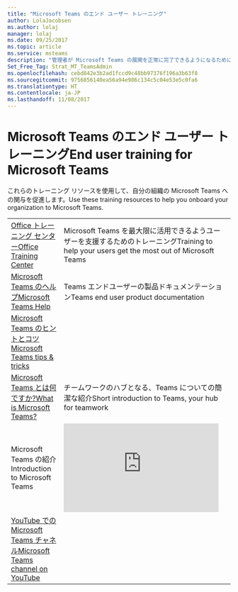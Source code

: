 ```yaml
---
title: "Microsoft Teams のエンド ユーザー トレーニング"
author: LolaJacobsen
ms.author: lolaj
manager: lolaj
ms.date: 09/25/2017
ms.topic: article
ms.service: msteams
description: "管理者が Microsoft Teams の展開を正常に完了できるようになるために使用できるトレーニング リソースです。"
Set_Free_Tag: Strat_MT_TeamsAdmin
ms.openlocfilehash: cebd842e3b2ad1fccd9c48bb97376f196a3b63f8
ms.sourcegitcommit: 9756856140ea56a94e986c134c5c04e53e5c0fa6
ms.translationtype: HT
ms.contentlocale: ja-JP
ms.lasthandoff: 11/08/2017
---
```

<a name="end-user-training-for-microsoft-teams"></a><span data-ttu-id="d4f8e-103">Microsoft Teams のエンド ユーザー トレーニング</span><span class="sxs-lookup"><span data-stu-id="d4f8e-103">End user training for Microsoft Teams</span></span>
=====================================

<span data-ttu-id="d4f8e-104">これらのトレーニング リソースを使用して、自分の組織の Microsoft Teams への関与を促進します。</span><span class="sxs-lookup"><span data-stu-id="d4f8e-104">Use these training resources to help you onboard your organization to Microsoft Teams.</span></span> 

|  |  |
|---------|---------|
| [<span data-ttu-id="d4f8e-105">Office トレーニング センター</span><span class="sxs-lookup"><span data-stu-id="d4f8e-105">Office Training Center</span></span>](https://support.office.com/article/Microsoft-Teams-video-training-4f108e54-240b-4351-8084-b1089f0d21d7) | <span data-ttu-id="d4f8e-106">Microsoft Teams を最大限に活用できるようユーザーを支援するためのトレーニング</span><span class="sxs-lookup"><span data-stu-id="d4f8e-106">Training to help your users get the most out of Microsoft Teams</span></span> |
| [<span data-ttu-id="d4f8e-107">Microsoft Teams のヘルプ</span><span class="sxs-lookup"><span data-stu-id="d4f8e-107">Microsoft Teams Help</span></span>](https://support.office.com/teams) | <span data-ttu-id="d4f8e-108">Teams エンドユーザーの製品ドキュメンテーション</span><span class="sxs-lookup"><span data-stu-id="d4f8e-108">Teams end user product documentation</span></span> |
| [<span data-ttu-id="d4f8e-109">Microsoft Teams のヒントとコツ</span><span class="sxs-lookup"><span data-stu-id="d4f8e-109">Microsoft Teams tips & tricks</span></span>](https://support.office.com/office-training-center/Teams-tips) |  |
| [<span data-ttu-id="d4f8e-110">Microsoft Teams とは何ですか?</span><span class="sxs-lookup"><span data-stu-id="d4f8e-110">What is Microsoft Teams? </span></span>](https://support.office.com/article/Video-What-is-Microsoft-Teams-b98d533f-118e-4bae-bf44-3df2470c2b12) | <span data-ttu-id="d4f8e-111">チームワークのハブとなる、Teams についての簡潔な紹介</span><span class="sxs-lookup"><span data-stu-id="d4f8e-111">Short introduction to Teams, your hub for teamwork</span></span>  |
| <span data-ttu-id="d4f8e-112">Microsoft Teams の紹介</span><span class="sxs-lookup"><span data-stu-id="d4f8e-112">Introduction to Microsoft Teams</span></span>   | <iframe width="350" height="200" src="https://www.youtube.com/embed/7oej3xIQy-Y" frameborder="0" allowfullscreen></iframe>   |
| [<span data-ttu-id="d4f8e-113">YouTube での Microsoft Teams チャネル</span><span class="sxs-lookup"><span data-stu-id="d4f8e-113">Microsoft Teams channel on YouTube</span></span>](https://www.youtube.com/channel/UC0--6byMAe9otLougDShhUw) |  |

